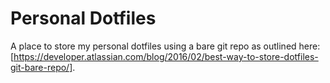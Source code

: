 # Personal Dotfiles
A place to store my personal dotfiles using a bare git repo as outlined here: [https://developer.atlassian.com/blog/2016/02/best-way-to-store-dotfiles-git-bare-repo/].
